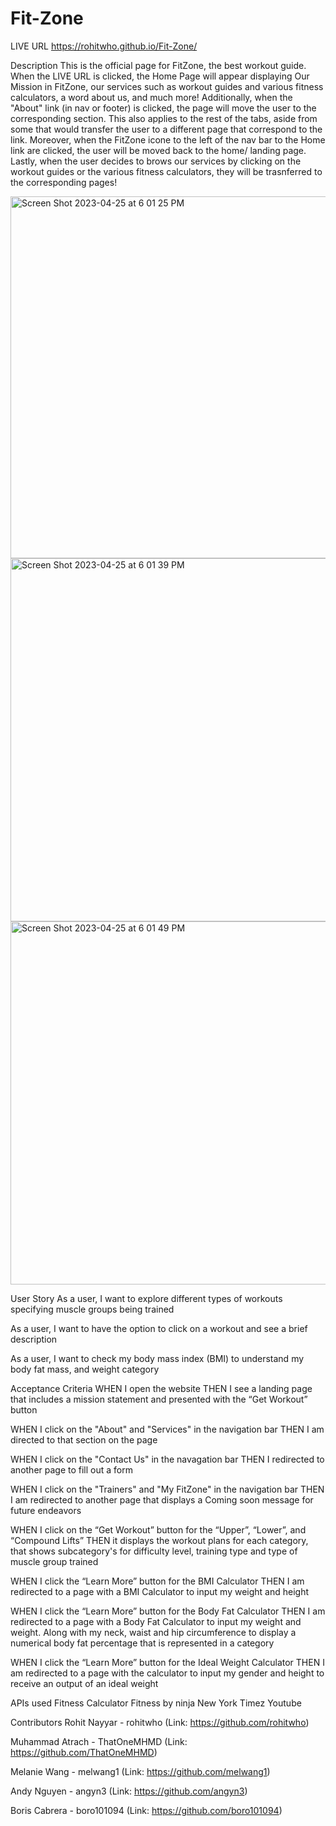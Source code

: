 # Fit-Zone

LIVE URL
https://rohitwho.github.io/Fit-Zone/

Description
This is the official page for FitZone, the best workout guide. When the LIVE URL is clicked, the Home Page will appear displaying Our Mission in FitZone, our services such as workout guides and various fitness calculators, a word about us, and much more! Additionally, when the "About" link (in nav or footer) is clicked, the page will move the user to the corresponding section. This also applies to the rest of the tabs, aside from some that would transfer the user to a different page that correspond to the link. Moreover, when the FitZone icone to the left of the nav bar to the Home link are clicked, the user will be moved back to the home/ landing page. Lastly, when the user decides to brows our services by clicking on the workout guides or the various fitness calculators, they will be trasnferred to the corresponding pages!

<img width="579" alt="Screen Shot 2023-04-25 at 6 01 25 PM" src="https://user-images.githubusercontent.com/126200765/234414206-9c1ab5d1-4603-4120-af7f-51e0e13e8fb0.png">
<img width="581" alt="Screen Shot 2023-04-25 at 6 01 39 PM" src="https://user-images.githubusercontent.com/126200765/234414209-ab958ed1-ee85-4544-a74b-e2dd4ff838b5.png">
<img width="581" alt="Screen Shot 2023-04-25 at 6 01 49 PM" src="https://user-images.githubusercontent.com/126200765/234414212-09645a4a-9bf4-4c4f-8af4-f0661fee3cb6.png">


User Story
As a user, I want to explore different types of workouts specifying muscle groups being trained

As a user, I want to have the option to click on a workout and see a brief description

As a user, I want to check my body mass index (BMI) to understand my body fat mass, and weight category

Acceptance Criteria
WHEN I open the website THEN I see a landing page that includes a mission statement and presented with the “Get Workout” button

WHEN I click on the "About" and "Services" in the navigation bar THEN I am directed to that section on the page

WHEN I click on the "Contact Us" in the navagation bar THEN I redirected to another page to fill out a form

WHEN I click on the "Trainers" and "My FitZone" in the navigation bar THEN I am redirected to another page that displays a Coming soon message for future endeavors

WHEN I click on the “Get Workout” button for the “Upper”, “Lower”, and “Compound Lifts” THEN it displays the workout plans for each category, that shows subcategory's for difficulty level, training type and type of muscle group trained

WHEN I click the “Learn More” button for the BMI Calculator THEN I am redirected to a page with a BMI Calculator to input my weight and height

WHEN I click the “Learn More” button for the Body Fat Calculator THEN I am redirected to a page with a Body Fat Calculator to input my weight and weight. Along with my neck, waist and hip circumference to display a numerical body fat percentage that is represented in a category

WHEN I click the “Learn More” button for the Ideal Weight Calculator THEN I am redirected to a page with the calculator to input my gender and height to receive an output of an ideal weight

APIs used
Fitness Calculator
Fitness by ninja
New York Timez
Youtube

Contributors
Rohit Nayyar - rohitwho (Link: https://github.com/rohitwho)

Muhammad Atrach - ThatOneMHMD (Link: https://github.com/ThatOneMHMD)

Melanie Wang - melwang1 (Link: https://github.com/melwang1)

Andy Nguyen - angyn3 (Link: https://github.com/angyn3)

Boris Cabrera - boro101094 (Link: https://github.com/boro101094)
